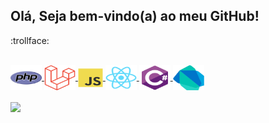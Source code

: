 ##  Olá,  Seja bem-vindo(a) ao meu GitHub!
:trollface:
<div>
  <a href="https://beacons.ai/victorbrasileiro">
</div>
  
<div style="display: inline_block"><br>  
  <img align="center" alt="Victor-PHP" height="40" width="50" src="https://raw.githubusercontent.com/devicons/devicon/master/icons/php/php-original.svg">  
  <img align="center" alt="Victor-Laravel" height="40" width="50" src="https://raw.githubusercontent.com/devicons/devicon/master/icons/laravel/laravel-original.svg">
  <img align="center" alt="Victor-Javascript" height="30" width="40" src="https://raw.githubusercontent.com/devicons/devicon/master/icons/javascript/javascript-original.svg">
  <img align="center" alt="Victor-React" height="40" width="50" src="https://raw.githubusercontent.com/devicons/devicon/master/icons/react/react-original.svg">
  <img align="center" alt="Victor-Csharp" height="40" width="50" src="https://raw.githubusercontent.com/devicons/devicon/master/icons/csharp/csharp-original.svg">
  <img align="center" alt="Victor-Dart" height="40" width="50" src="https://raw.githubusercontent.com/devicons/devicon/master/icons/dart/dart-original.svg">
<div>
  <br>
  <a href="https://www.linkedin.com/in/victorbrasileiroo/" target="_blank"><img align="center" height="50em" src="https://img.shields.io/badge/-LinkedIn-%230077B5?style=for-the-badge&logo=linkedin&logoColor=white" target="_blank"></a>  
</div>
